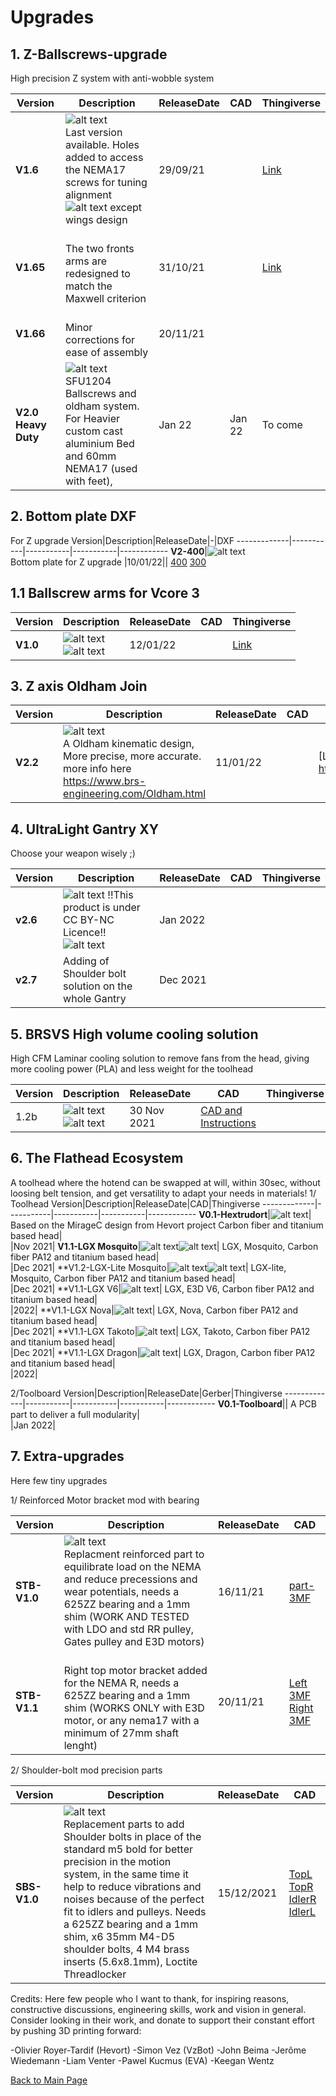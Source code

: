 # Upgrades


## 1. Z-Ballscrews-upgrade
High precision Z system with anti-wobble system 

Version|Description|ReleaseDate|CAD|Thingiverse
-------------|-----------|-----------|-----------|------------
**V1.6**|![alt text](/image/Complete.png)<br> Last version available. Holes added to access the NEMA17 screws for tuning alignment           ![alt text](/image/license.png) except wings design|29/09/21|| [Link](https://www.thingiverse.com/thing:4978199)
**V1.65**|<br> The two fronts arms are redesigned to match the Maxwell criterion |31/10/21|| [Link](https://www.thingiverse.com/thing:4978199)
**V1.66**|<br> Minor corrections for ease of assembly |20/11/21|| 
**V2.0 Heavy Duty**|![alt text](/image/20.png)<br> SFU1204 Ballscrews and oldham system. For Heavier custom cast aluminium Bed and 60mm NEMA17 (used with feet),|Jan 22|Jan 22| To come

## 2. Bottom plate DXF
For Z upgrade 
Version|Description|ReleaseDate|-|DXF
-------------|-----------|-----------|-----------|------------
**V2-400**|![alt text](/image/plates.png)<br> Bottom plate for Z upgrade           |10/01/22|| [400](https://github.com/FlorentBroise/BRS-Printers-Mod/raw/main/cad/panel_base_BRS-400.dxf) [300](https://github.com/FlorentBroise/BRS-Printers-Mod/raw/main/cad/panel_base_BRS-300.dxf)

## 1.1 Ballscrew arms for Vcore 3

Version|Description|ReleaseDate|CAD|Thingiverse
-------------|-----------|-----------|-----------|------------
**V1.0**|![alt text](/image/arms.png)<br>           ![alt text](/image/licenseSA.png) |12/01/22|| [Link](https://www.thingiverse.com/thing:5197235)

## 3. Z axis Oldham Join

Version|Description|ReleaseDate|CAD|Thingiverse
-------------|-----------|-----------|-----------|------------
**V2.2**|![alt text](/image/oldham3.png)<br> A Oldham kinematic design, More precise, more accurate. more info here https://www.brs-engineering.com/Oldham.html       |11/01/22|| [Link] https://www.thingiverse.com/thing:5196409

## 4. UltraLight Gantry XY
Choose your weapon wisely ;)

Version|Description|ReleaseDate|CAD|Thingiverse
-------------|-----------|-----------|-----------|------------
**v2.6**|![alt text](/image/gantry.png) !!This product is under CC BY-NC Licence!! ![alt text](/image/license.png) <br> |Jan 2022|
**v2.7**| Adding of Shoulder bolt solution on the whole Gantry <br> |Dec 2021|



## 5. BRSVS High volume cooling solution
High CFM Laminar cooling solution to remove fans from the head, giving more cooling power (PLA) and less weight for the toolhead

Version|Description|ReleaseDate|CAD|Thingiverse
-------------|-----------|-----------|-----------|------------
1.2b|![alt text](/image/BRSVS1.png) ![alt text](/image/license.png)<br> |30 Nov 2021| [CAD and Instructions](https://github.com/FlorentBroise/RatRig-Upgrades/blob/main/BRSVS.md)

## 6. The Flathead Ecosystem
A toolhead where the hotend can be swapped at will, within 30sec, without loosing belt tension, and get versatility to adapt your needs in materials!
1/ Toolhead
Version|Description|ReleaseDate|CAD|Thingiverse
-------------|-----------|-----------|-----------|------------
**V0.1-Hextrudort**|![alt text](/image/flathead.png)| Based on the MirageC design from Hevort project
Carbon fiber and titanium based head| <br>|Nov 2021|
**V1.1-LGX Mosquito**|![alt text](/image/mosquito.png)![alt text](/image/license.png)| LGX, Mosquito, Carbon fiber PA12 and titanium based head| <br>|Dec 2021|
**V1.2-LGX-Lite Mosquito|![alt text](/image/flathead3.png)![alt text](/image/license.png)| LGX-lite, Mosquito, Carbon fiber PA12 and titanium based head| <br>|Dec 2021|
**V1.1-LGX V6|![alt text](/image/license.png)| LGX, E3D V6, Carbon fiber PA12 and titanium based head| <br>|2022|
**V1.1-LGX Nova|![alt text](/image/nova.png)| LGX, Nova, Carbon fiber PA12 and titanium based head| <br>|Dec 2021|
**V1.1-LGX Takoto|![alt text](/image/takoto.png)| LGX, Takoto, Carbon fiber PA12 and titanium based head| <br>|Dec 2021|
**V1.1-LGX Dragon|![alt text](/image/license.png)| LGX, Dragon, Carbon fiber PA12 and titanium based head| <br>|2022|

2/Toolboard
Version|Description|ReleaseDate|Gerber|Thingiverse
-------------|-----------|-----------|-----------|------------
**V0.1-Toolboard**|| A PCB part to deliver a full modularity| <br>|Jan 2022|

## 7. Extra-upgrades
Here few tiny upgrades

1/ Reinforced Motor bracket mod with bearing

Version|Description|ReleaseDate|CAD
-------------|-----------|-----------|-----------
**STB-V1.0**|![alt text](/image/Bracket.png)<br> Replacment reinforced part to equilibrate load on the NEMA and reduce precessions and wear potentials, needs a 625ZZ bearing and a 1mm shim (WORK AND TESTED with LDO and std RR pulley, Gates pulley and E3D motors)|16/11/21|[part-3MF](https://github.com/FlorentBroise/BRS-Printers-Mod/raw/main/cad/Bracket.3mf)
**STB-V1.1**|<br> Right top motor bracket added for the NEMA R, needs a 625ZZ bearing and a 1mm shim (WORKS ONLY with E3D motor, or any nema17 with a minimum of 27mm shaft lenght)|20/11/21|[Left 3MF](https://github.com/FlorentBroise/BRS-Printers-Mod/raw/main/cad/Bracket.3mf) [Right 3MF](https://github.com/FlorentBroise/BRS-Printers-Mod/raw/main/cad/BracketR.zip)

2/ Shoulder-bolt mod precision parts

Version|Description|ReleaseDate|CAD
-------------|-----------|-----------|-----------
**SBS-V1.0**|![alt text](/image/shoulder.png)<br> Replacement parts to add Shoulder bolts in place of the standard m5 bold for better precision in the motion system, in the same time it help to reduce vibrations and noises because of the perfect fit to idlers and pulleys. Needs a 625ZZ bearing and a 1mm shim, x6 35mm M4-D5 shoulder bolts, 4 M4 brass inserts (5.6x8.1mm), Loctite Threadlocker|15/12/2021 | [TopL](https://github.com/FlorentBroise/BRS-Printers-Mod/raw/main/cad/top-left.zip) [TopR](https://github.com/FlorentBroise/BRS-Printers-Mod/raw/main/cad/top-right-bearing.zip) [IdlerR](https://github.com/FlorentBroise/BRS-Printers-Mod/raw/main/cad/Idler-L.3mf) [IdlerL](https://github.com/FlorentBroise/BRS-Printers-Mod/raw/main/cad/Idler-R.3mf)

Credits: Here few people who I want to thank, for inspiring reasons, constructive discussions, engineering skills, work and vision in general. Consider looking in their work, and donate to support their constant effort by pushing 3D printing forward:

-Olivier Royer-Tardif (Hevort)
-Simon Vez (VzBot)
-John Beima
-Jerôme Wiedemann
-Liam Venter
-Pawel Kucmus (EVA)
-Keegan Wentz

[Back to Main Page](/readme.md)
